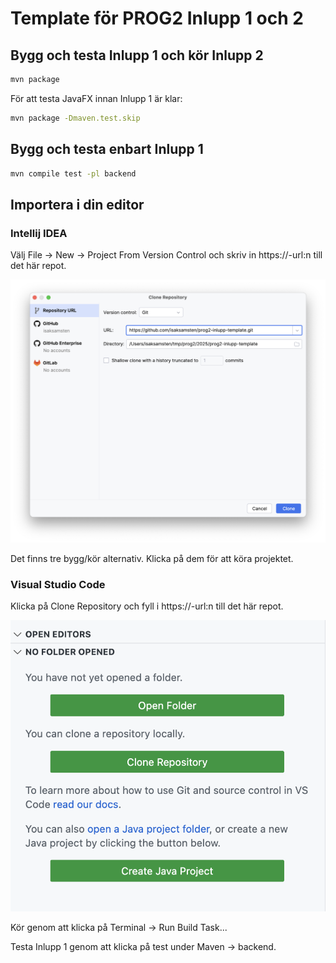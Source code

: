 # Template för PROG2 Inlupp 1 och 2

## Bygg och testa Inlupp 1 och kör Inlupp 2

```bash
mvn package
```

För att testa JavaFX innan Inlupp 1 är klar:

```bash
mvn package -Dmaven.test.skip
```

## Bygg och testa enbart Inlupp 1

```bash
mvn compile test -pl backend
```

## Importera i din editor

### Intellij IDEA

Välj File -> New -> Project From Version Control och skriv in https://-url:n
till det här repot.

![Intellij Idea import](assets/idea.png)

Det finns tre bygg/kör alternativ. Klicka på dem för att köra projektet.

### Visual Studio Code

Klicka på Clone Repository och fyll i https://-url:n till det här repot.

![Visual Studio Code import](assets/vscode.png)

Kör genom att klicka på Terminal -> Run Build Task...

Testa Inlupp 1 genom att klicka på test under Maven -> backend.
